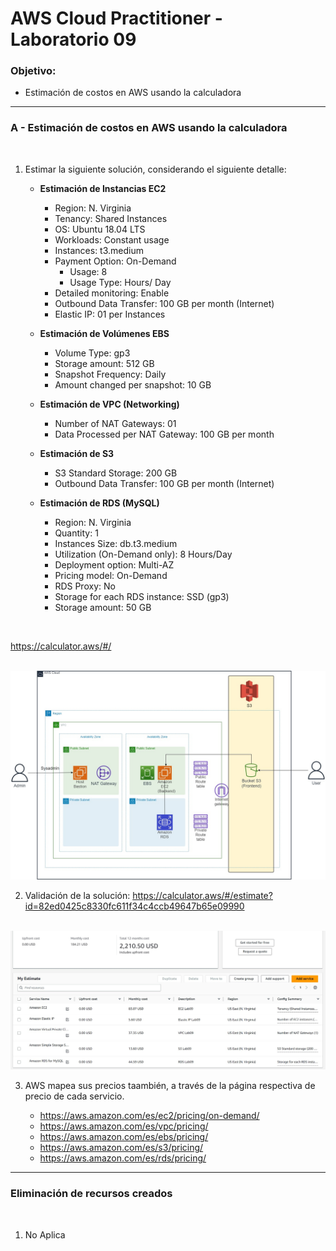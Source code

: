 # AWS Cloud Practitioner - Laboratorio 09

### Objetivo: 
* Estimación de costos en AWS usando la calculadora

---

### A - Estimación de costos en AWS usando la calculadora

<br>

1. Estimar la siguiente solución, considerando el siguiente detalle:

    * **Estimación de Instancias EC2**
        * Region: N. Virginia
        * Tenancy: Shared Instances
        * OS: Ubuntu 18.04 LTS
        * Workloads: Constant usage
        * Instances: t3.medium
        * Payment Option: On-Demand
            * Usage: 8
            * Usage Type: Hours/ Day
        * Detailed monitoring: Enable
        * Outbound Data Transfer: 100 GB per month (Internet)
        * Elastic IP: 01 per Instances

    * **Estimación de Volúmenes EBS**
        * Volume Type: gp3
        * Storage amount: 512 GB
        * Snapshot Frequency: Daily
        * Amount changed per snapshot: 10 GB

    * **Estimación de VPC (Networking)**
        * Number of NAT Gateways: 01
        * Data Processed per NAT Gateway: 100 GB per month

    * **Estimación de S3**
        * S3 Standard Storage: 200 GB
        * Outbound Data Transfer: 100 GB per month (Internet)

    * **Estimación de RDS (MySQL)**
        * Region: N. Virginia
        * Quantity: 1
        * Instances Size: db.t3.medium
        * Utilization (On-Demand only): 8 Hours/Day
        * Deployment option: Multi-AZ
        * Pricing model: On-Demand
        * RDS Proxy: No
        * Storage for each RDS instance: SSD (gp3)
        * Storage amount: 50 GB

<br>

https://calculator.aws/#/

<br>

<img src="images/lab09_01.jpg">

<br>

2. Validación de la solución: https://calculator.aws/#/estimate?id=82ed0425c8330fc611f34c4ccb49647b65e09990

<br>

<img src="images/lab09_02.jpg">
<br>

3. AWS mapea sus precios taambién, a través de la página respectiva de precio de cada servicio.

    * https://aws.amazon.com/es/ec2/pricing/on-demand/
    * https://aws.amazon.com/es/vpc/pricing/
    * https://aws.amazon.com/es/ebs/pricing/
    * https://aws.amazon.com/es/s3/pricing/
    * https://aws.amazon.com/es/rds/pricing/ 


---

### Eliminación de recursos creados
<br>

1. No Aplica